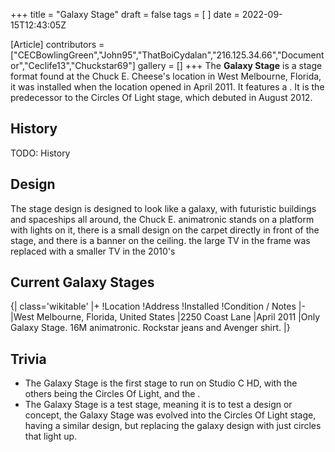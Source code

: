 +++
title = "Galaxy Stage"
draft = false
tags = [ ]
date = 2022-09-15T12:43:05Z

[Article]
contributors = ["CECBowlingGreen","John95","ThatBoiCydalan","216.125.34.66","Documentor","Ceclife13","Chuckstar69"]
gallery = []
+++
The **Galaxy Stage** is a stage format found at the Chuck E. Cheese's location in West Melbourne, Florida, it was installed when the location opened in April 2011. It features a . It is the predecessor to the Circles Of Light stage, which debuted in August 2012.

## History ##
TODO: History

## Design ##
The stage design is designed to look like a galaxy, with futuristic buildings and spaceships all around, the Chuck E. animatronic stands on a platform with lights on it, there is a small design on the carpet directly in front of the stage, and there is a banner on the ceiling. the large TV in the frame was replaced with a smaller TV in the 2010's

## Current Galaxy Stages ##
{| class='wikitable'
|+
!Location
!Address
!Installed
!Condition / Notes
|-
|West Melbourne, Florida, United States
|2250 Coast Lane
|April 2011
|Only Galaxy Stage. 16M animatronic. Rockstar jeans and Avenger shirt.
|}

## Trivia ##

* The Galaxy Stage is the first stage to run on Studio C HD, with the others being the Circles Of Light, and the .
* The Galaxy Stage is a test stage, meaning it is to test a design or concept, the Galaxy Stage was evolved into the Circles Of Light stage, having a similar design, but replacing the galaxy design with just circles that light up.